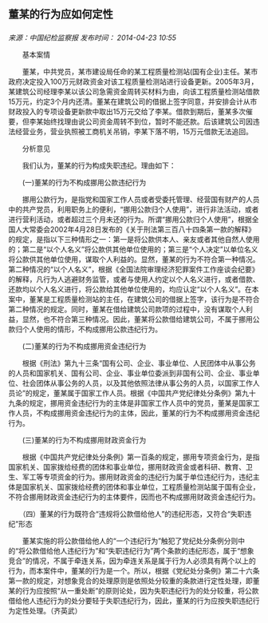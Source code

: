 ## 董某的行为应如何定性

### 

_来源：中国纪检监察报_ _发布时间： 2014-04-23 10:55_

　　基本案情

　　董某，中共党员，某市建设局任命的某工程质量检测站(国有企业)主任。某市政府决定投入100万元财政资金对该工程质量检测站进行设备更新。2005年3月，某建筑公司经理李某以该公司急需资金周转买材料为由，向该工程质量检测站借款15万元，约定3个月内还清。董某在建筑公司的借据上签字同意，并安排会计从市财政投入的专项设备更新款中取出15万元交给了李某。借款到期后，董某多次催要，但李某始终找理由说公司资金周转不到位，暂时不能还款。后该建筑公司因违法经营业务，营业执照被工商机关吊销，李某下落不明，15万元借款无法追回。

　　分析意见

　　我们认为，董某的行为构成失职违纪。理由如下：

　　(一)董某的行为不构成挪用公款违纪行为

　　挪用公款行为，是指党和国家工作人员或者受委托管理、经营国有财产的人员中的共产党员，利用职务上的便利，“挪用公款归个人使用”，进行非法活动，或者进行营利活动，或者超过三个月未还的行为。所谓“挪用公款归个人使用”，根据全国人大常委会2002年4月28日发布的《关于刑法第三百八十四条第一款的解释》的规定，是指以下三种情形之一：第一是将公款供本人、亲友或者其他自然人使用的；第二是“以个人名义”将公款供其他单位使用的；第三是“个人决定”以单位名义将公款供其他单位使用，谋取个人利益的。显然，董某的行为不符合第一种情况。第二种情况的“以个人名义”，根据《全国法院审理经济犯罪案件工作座谈会纪要》的解释，凡行为人逃避财务监管，或者与使用人约定以个人名义进行，或者借款、还款均以个人名义进行，将公款给其他单位使用的，均应认定“以个人名义”。在本案中，董某是工程质量检测站的主任，在建筑公司的借据上签字，该行为是不符合第二种情况的规定。同时，董某在借给建筑公司款项的过程中，没有谋取个人利益，显然，也不符合第三种情况。因此，董某将公款借给建筑公司，不属于挪用公款归个人使用的情形，不构成挪用公款违纪行为。

　　(二)董某的行为不构成挪用资金违纪行为

　　根据《刑法》第九十三条“国有公司、企业、事业单位、人民团体中从事公务的人员和国家机关、国有公司、企业、事业单位委派到非国有公司、企业、事业单位、社会团体从事公务的人员，以及其他依照法律从事公务的人员，以国家工作人员论”的规定，董某属于国家工作人员。根据《中国共产党纪律处分条例》第九十九条的规定，挪用资金违纪行为的主体是非国家工作人员中的党员，董某是国家工作人员，不构成挪用资金违纪行为的主体，因此，董某的行为不构成挪用资金违纪行为。

　　(三)董某的行为不构成挪用财政资金行为

　　根据《中国共产党纪律处分条例》第一百条的规定，挪用专项资金行为，是指国家机关、国家拨给经费的团体和事业单位，挪用财政资金或者科研、教育、卫生、军工等专项资金的行为。挪用财政资金的违纪行为属于单位违纪行为，违纪主体是国家机关、国家拨给经费的团体和事业单位，工程质量检测站属于国有企业，不符合挪用财政资金违纪行为的主体要件，因而也不构成挪用财政资金违纪行为。

　　（四）董某的行为既符合“违规将公款借给他人”的违纪形态，又符合“失职违纪”形态

　　董某实施的将公款借给他人的“一个违纪行为”触犯了党纪处分条例分则中的“将公款借给他人违纪行为”和“失职违纪行为”两个条款的违纪形态，属于“想象竞合”的情况，不属于牵连关系，因为牵连关系是属于行为人必须具有两个以上的行为，而本案件中，董某的行为是一个。所以，根据《党纪处分条例》第二十六条第一款的规定，对想象竞合的处理原则是依照处分较重的条款进行定性处理，即董某的行为应按照“从一重处断”的原则论处，因为失职违纪行为的处分较重，将公款借给他人违纪行为的处分要轻于失职违纪行为，因此，董某的行为应按失职违纪行为定性处理。（齐英武）
